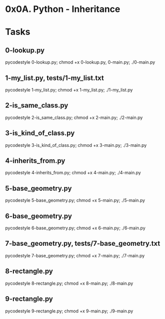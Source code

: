 # 0x0A. Python - Inheritance

# Tasks
## 0-lookup.py
pycodestyle 0-lookup.py; chmod +x 0-lookup.py, 0-main.py; ./0-main.py


## 1-my_list.py, tests/1-my_list.txt
pycodestyle 1-my_list.py; chmod +x 1-my_list.py; ./1-my_list.py

## 2-is_same_class.py
pycodestyle 2-is_same_class.py; chmod +x 2-main.py; ./2-main.py

## 3-is_kind_of_class.py
pycodestyle 3-is_kind_of_class.py; chmod +x 3-main.py; ./3-main.py

## 4-inherits_from.py
pycodestyle 4-inherits_from.py; chmod +x 4-main.py; ./4-main.py

## 5-base_geometry.py
pycodestyle 5-base_geometry.py; chmod +x 5-main.py; ./5-main.py

## 6-base_geometry.py
pycodestyle 6-base_geometry.py; chmod +x 6-main.py; ./6-main.py

## 7-base_geometry.py, tests/7-base_geometry.txt
pycodestyle 7-base_geometry.py; chmod +x 7-main.py; ./7-main.py

## 8-rectangle.py
pycodestyle 8-rectangle.py; chmod +x 8-main.py; ./8-main.py

## 9-rectangle.py
pycodestyle 9-rectangle.py; chmod +x 9-main.py; ./9-main.py